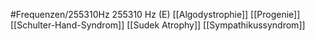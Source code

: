 #Frequenzen/255310Hz
255310 Hz (E)
[[Algodystrophie]]
[[Progenie]]
[[Schulter-Hand-Syndrom]]
[[Sudek Atrophy]]
[[Sympathikussyndrom]]